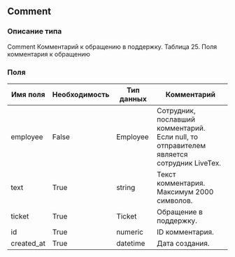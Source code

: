 
## Comment

### Описание типа
Comment
Комментарий к обращению в поддержку.
Таблица 25. Поля комментария к обращению


### Поля

| Имя поля | Необходимость | Тип данных | Комментарий |
|---|---|---|---|
|employee|False|Employee|Сотрудник, пославший комментарий.<br/>Если null, то отправителем является сотрудник LiveTex.<br/>|
|text|True|string|Текст комментария.<br/>Максимум 2000 символов.<br/>|
|ticket|True|Ticket|Обращение в поддержку.<br/>|
|id|True|numeric|ID комментария.<br/>|
|created_at|True|datetime|Дата создания.<br/>|
